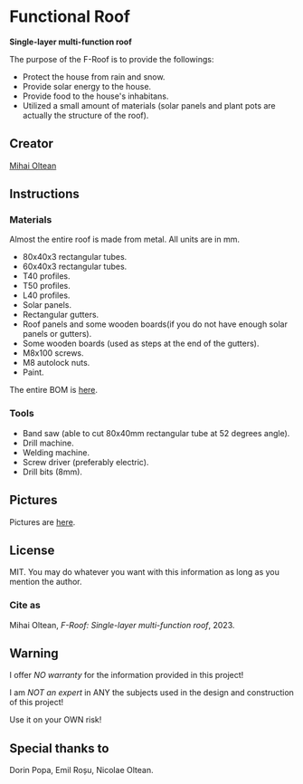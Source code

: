 # Functional Roof

__Single-layer multi-function roof__

The purpose of the F-Roof is to provide the followings:

- Protect the house from rain and snow.
- Provide solar energy to the house.
- Provide food to the house's inhabitans.
- Utilized a small amount of materials (solar panels and plant pots are actually the structure of the roof).

## Creator

[Mihai Oltean](https://mihaioltean.github.io)

## Instructions

### Materials

Almost the entire roof is made from metal.
All units are in mm.

- 80x40x3 rectangular tubes.
- 60x40x3 rectangular tubes.
- T40 profiles.
- T50 profiles.
- L40 profiles.
- Solar panels.
- Rectangular gutters.
- Roof panels and some wooden boards(if you do not have enough solar panels or gutters).
- Some wooden boards (used as steps at the end of the gutters).
- M8x100 screws.
- M8 autolock nuts.
- Paint.

The entire BOM is [here]().

### Tools

- Band saw (able to cut 80x40mm rectangular tube at 52 degrees angle).
- Drill machine.
- Welding machine.
- Screw driver (preferably electric).
- Drill bits (8mm).

## Pictures

Pictures are [here]().

## License

MIT. You may do whatever you want with this information as long as you mention the author.

### Cite as

Mihai Oltean, *F-Roof: Single-layer multi-function roof*, 2023.

## Warning

I offer *NO warranty* for the information provided in this project!

I am *NOT an expert* in ANY the subjects used in the design and construction of this project! 

Use it on your OWN risk!

## Special thanks to

Dorin Popa, Emil Roșu, Nicolae Oltean.